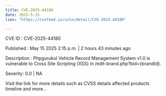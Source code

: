 ```yaml
---
title: CVE-2025-44180
date: 2025-5-15
lien: "https://cvefeed.io/vuln/detail/CVE-2025-44180"

---
```


CVE ID : CVE-2025-44180

Published :  May 15
2025
2:15 p.m. | 2 hours
43 minutes ago

Description : Phpgurukul Vehicle Record Management System v1.0 is vulnerable to Cross Site Scripting (XSS) in /edit-brand.php?bid={brandId}.

Severity: 0.0 | NA

Visit the link for more details
such as CVSS details
affected products
timeline
and more...
